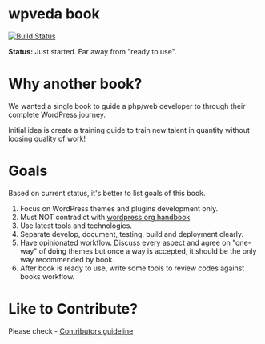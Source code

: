 wpveda book
===========

[![Build Status](https://travis-ci.org/wpveda/book.svg?branch=master)](https://travis-ci.org/wpveda/book)

**Status:** Just started. Far away from "ready to use".

Why another book?
=================

We wanted a single book to guide a php/web developer to through their complete WordPress journey.

Initial idea is create a training guide to train new talent in quantity without loosing quality of work!

Goals
======

Based on current status, it's better to list goals of this book.

1. Focus on WordPress themes and plugins development only.
2. Must NOT contradict with [wordpress.org handbook](https://make.wordpress.org/core/handbook/)
3. Use latest tools and technologies.
4. Separate develop, document, testing, build and deployment clearly.
5. Have opinionated workflow. Discuss every aspect and agree on "one-way" of doing themes but once a way is accepted, it should be the only way recommended by book.
6. After book is ready to use, write some tools to review codes against books workflow.

Like to Contribute?
===================

Please check - [Contributors guideline](https://github.com/wpveda/book/blob/master/CONTRIBUTING.md)
